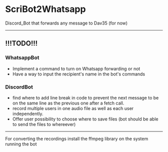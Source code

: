# ScriBot2Whatsapp
Discord_Bot that forwards any message to Dav35 (for now)

---

## !!!TODO!!!
### WhatsappBot
* Implement a command to turn on Whatsapp forwarding or not
* Have a way to input the recipient's name in the bot's commands

### DiscordBot
* find where to add line break in code to prevent the next message to be on the same line as the previous one after a fetch call. 
* record multiple users in one audio file as well as each user independently.
* Offer user possibility to choose where to save files (bot should be able to send the files to whereever)
--- 

For converting the recordings install the ffmpeg library on the system running the bot